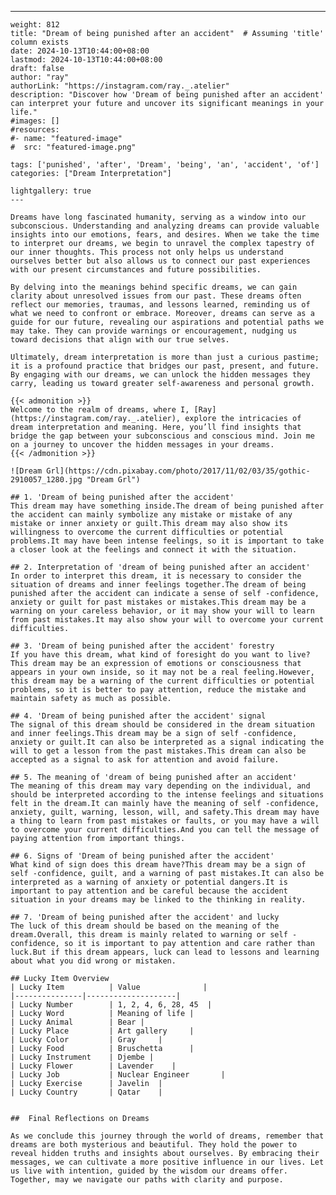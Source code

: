 ---
    weight: 812
    title: "Dream of being punished after an accident"  # Assuming 'title' column exists
    date: 2024-10-13T10:44:00+08:00
    lastmod: 2024-10-13T10:44:00+08:00
    draft: false
    author: "ray"
    authorLink: "https://instagram.com/ray._.atelier"
    description: "Discover how 'Dream of being punished after an accident' can interpret your future and uncover its significant meanings in your life."
    #images: []
    #resources:
    #- name: "featured-image"
    #  src: "featured-image.png"
    
    tags: ['punished', 'after', 'Dream', 'being', 'an', 'accident', 'of']
    categories: ["Dream Interpretation"]
    
    lightgallery: true
    ---
    
    Dreams have long fascinated humanity, serving as a window into our subconscious. Understanding and analyzing dreams can provide valuable insights into our emotions, fears, and desires. When we take the time to interpret our dreams, we begin to unravel the complex tapestry of our inner thoughts. This process not only helps us understand ourselves better but also allows us to connect our past experiences with our present circumstances and future possibilities.
    
    By delving into the meanings behind specific dreams, we can gain clarity about unresolved issues from our past. These dreams often reflect our memories, traumas, and lessons learned, reminding us of what we need to confront or embrace. Moreover, dreams can serve as a guide for our future, revealing our aspirations and potential paths we may take. They can provide warnings or encouragement, nudging us toward decisions that align with our true selves.
    
    Ultimately, dream interpretation is more than just a curious pastime; it is a profound practice that bridges our past, present, and future. By engaging with our dreams, we can unlock the hidden messages they carry, leading us toward greater self-awareness and personal growth.
    
    {{< admonition >}}
    Welcome to the realm of dreams, where I, [Ray](https://instagram.com/ray._.atelier), explore the intricacies of dream interpretation and meaning. Here, you’ll find insights that bridge the gap between your subconscious and conscious mind. Join me on a journey to uncover the hidden messages in your dreams.
    {{< /admonition >}}
    
    ![Dream Grl](https://cdn.pixabay.com/photo/2017/11/02/03/35/gothic-2910057_1280.jpg "Dream Grl")
    
    ## 1. 'Dream of being punished after the accident'
    This dream may have something inside.The dream of being punished after the accident can mainly symbolize any mistake or mistake of any mistake or inner anxiety or guilt.This dream may also show its willingness to overcome the current difficulties or potential problems.It may have been intense feelings, so it is important to take a closer look at the feelings and connect it with the situation.
    
    ## 2. Interpretation of 'dream of being punished after an accident'
    In order to interpret this dream, it is necessary to consider the situation of dreams and inner feelings together.The dream of being punished after the accident can indicate a sense of self -confidence, anxiety or guilt for past mistakes or mistakes.This dream may be a warning on your careless behavior, or it may show your will to learn from past mistakes.It may also show your will to overcome your current difficulties.
    
    ## 3. 'Dream of being punished after the accident' forestry
    If you have this dream, what kind of foresight do you want to live?This dream may be an expression of emotions or consciousness that appears in your own inside, so it may not be a real feeling.However, this dream may be a warning of the current difficulties or potential problems, so it is better to pay attention, reduce the mistake and maintain safety as much as possible.
    
    ## 4. 'Dream of being punished after the accident' signal
    The signal of this dream should be considered in the dream situation and inner feelings.This dream may be a sign of self -confidence, anxiety or guilt.It can also be interpreted as a signal indicating the will to get a lesson from the past mistakes.This dream can also be accepted as a signal to ask for attention and avoid failure.
    
    ## 5. The meaning of 'dream of being punished after an accident'
    The meaning of this dream may vary depending on the individual, and should be interpreted according to the intense feelings and situations felt in the dream.It can mainly have the meaning of self -confidence, anxiety, guilt, warning, lesson, will, and safety.This dream may have a thing to learn from past mistakes or faults, or you may have a will to overcome your current difficulties.And you can tell the message of paying attention from important things.
    
    ## 6. Signs of 'Dream of being punished after the accident'
    What kind of sign does this dream have?This dream may be a sign of self -confidence, guilt, and a warning of past mistakes.It can also be interpreted as a warning of anxiety or potential dangers.It is important to pay attention and be careful because the accident situation in your dreams may be linked to the thinking in reality.
    
    ## 7. 'Dream of being punished after the accident' and lucky
    The luck of this dream should be based on the meaning of the dream.Overall, this dream is mainly related to warning or self -confidence, so it is important to pay attention and care rather than luck.But if this dream appears, luck can lead to lessons and learning about what you did wrong or mistaken.
    
    ## Lucky Item Overview
    | Lucky Item          | Value              |
    |---------------|--------------------|
    | Lucky Number        | 1, 2, 4, 6, 28, 45  |
    | Lucky Word          | Meaning of life |
    | Lucky Animal        | Bear |
    | Lucky Place         | Art gallery     |
    | Lucky Color         | Gray     |
    | Lucky Food          | Bruschetta      |
    | Lucky Instrument    | Djembe |
    | Lucky Flower        | Lavender    |
    | Lucky Job           | Nuclear Engineer       |
    | Lucky Exercise      | Javelin  |
    | Lucky Country       | Qatar    |
    
    
    ##  Final Reflections on Dreams
    
    As we conclude this journey through the world of dreams, remember that dreams are both mysterious and beautiful. They hold the power to reveal hidden truths and insights about ourselves. By embracing their messages, we can cultivate a more positive influence in our lives. Let us live with intention, guided by the wisdom our dreams offer. Together, may we navigate our paths with clarity and purpose.
    